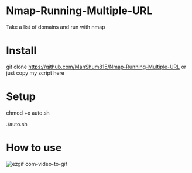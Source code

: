 # Nmap-Running-Multiple-URL
Take a list of domains and run with nmap

# Install
git clone https://github.com/ManShum815/Nmap-Running-Multiple-URL or just copy my script here

# Setup 
chmod +x auto.sh

./auto.sh

# How to use
![ezgif com-video-to-gif](https://user-images.githubusercontent.com/43279996/82834548-53f33a00-9e76-11ea-811d-be24627639e9.gif)
